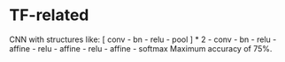 # TF-related

CNN with structures like:
[ conv - bn - relu - pool ] * 2 - conv - bn - relu - affine - relu - affine - relu - affine - softmax
Maximum accuracy of 75%.
